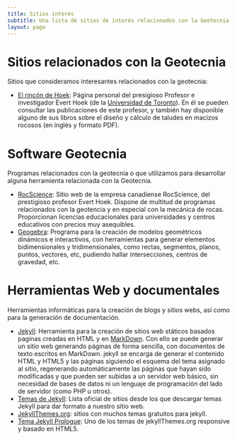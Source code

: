 ```yaml
---
title: Sitios interés
subtitle: Una lista de sitios de interés relacionados con la Geotecnia o las herramientas que utilizmos
layout: page
---
```

# Sitios relacionados con la Geotecnia
Sitios que consideramos interesantes relacionados con la geotecnia:
* [El rincón de Hoek](https://www.rocscience.com/learning/hoeks-corner): Página personal del presigioso Profesor e investigador Evert Hoek (de la [Universidad de Toronto](https://www.utoronto.ca/)). En él se pueden consultar las publicaciones de este profesor, y también hay disponible alguno de sus libros sobre el diseño y cálculo de taludes en macizos rocosos (en inglés y formato PDF).


# Software Geotecnia
Programas relacionados con la geotecnia o que utilizamos para desarrollar alguna herramienta relacionada con la Geotecnia.

*  [RocScience](https://www.rocscience.com/): Sitio web de la empresa canadiense RocScience, del prestigioso profesor Evert Hoek. Dispone de multitud de programas relacionados con la geotencia y en especial con la mecánica de rocas. Proporcionan licencias educacionales para universidades y centros educativos con precios muy asequibles.
*  [Geogebra](https://www.geogebra.org/): Programa para la creación de modelos geométricos dinámicos e interactivos, con herramientas para generar elementos bidimensionales y tridimensionales, como rectas, segmentos, planos, puntos, vectores, etc, pudiendo hallar intersecciones, centros de gravedad, etc.

# Herramientas Web y documentales
Herramientas informáticas para la creación de blogs y sitios webs, así como para la generación de documentación.

* [Jekyll](https://jekyllrb.com/): Herramienta para la creación de sitios web státicos basados paginas creadas en HTML y en [MarkDown](https://es.wikipedia.org/wiki/Markdown). Con ello se puede generar un sitio web generando páginas de forma sencilla, con documentos de texto escritos en MarkDown. jekyll se encarga de generar el contenido HTML y HTML5 y las páginas siguiendo el esquema del tema asignado al sitio, regenerando automáticamente las páginas que hayan sido modificadas y que pueden ser subidas a un servidor web básico, sin necesidad de bases de datos ni un lenguaje de programación del lado de servidor (como PHP u otros).
* [Temas de Jekyll](https://jekyllrb.com/docs/themes/): Lista oficial de sitios desde los que descargar temas Jekyll para dar formato a nuestro sitio web.
* [JekyllThemes.org](http://jekyllthemes.org/): sitios con muchos temas gratuitos para jekyll.
* [Tema Jekyll Prologue](http://jekyllthemes.org/themes/jekyll-theme-prologue/): Uno de los temas de jekyllThemes.org responsive y basado en HTML5.


